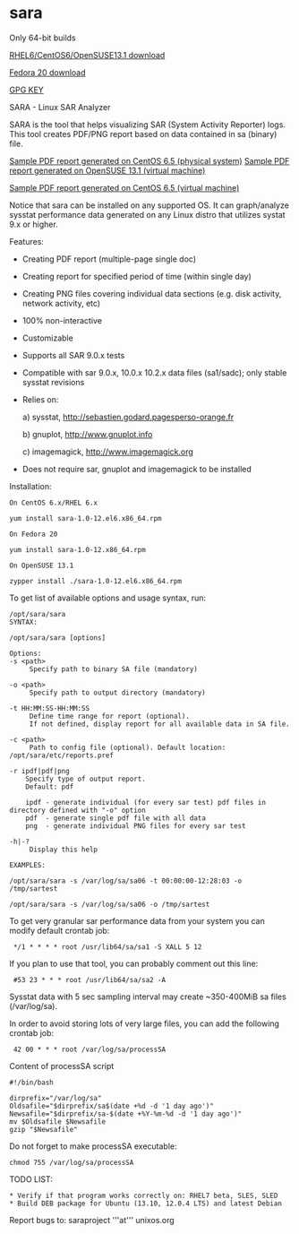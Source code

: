 sara
====

Only 64-bit builds

[RHEL6/CentOS6/OpenSUSE13.1 download](https://github.com/GregWojcieszczuk/sara/blob/master/sara-1.0-12.el6.x86_64.rpm?raw=true)

[Fedora 20 download](https://github.com/GregWojcieszczuk/sara/blob/master/sara-1.0-12.x86_64.rpm?raw=true)


[GPG KEY](https://github.com/GregWojcieszczuk/sara/raw/master/GREGW-GPG-KEY)

SARA - Linux SAR Analyzer

SARA is the tool that helps visualizing SAR (System Activity Reporter) logs.
This tool creates PDF/PNG report based on data contained in sa (binary) file.

[Sample PDF report generated on CentOS 6.5 (physical system)](https://github.com/GregWojcieszczuk/sara/raw/master/sample-reports/srv3.unixos.org-sa26-REPORT.pdf)
[Sample PDF report generated on OpenSUSE 13.1 (virtual machine)](https://github.com/GregWojcieszczuk/sara/raw/master/sample-reports/linux-y2xn-sa05-REPORT.pdf)

[Sample PDF report generated on CentOS 6.5 (virtual machine)](https://github.com/GregWojcieszczuk/sara/raw/master/sample-reports/linux-y2xn-sa05-REPORT.pdf)

Notice that sara can be installed on any supported OS. 
It can graph/analyze sysstat performance data generated on any Linux distro that utilizes systat 9.x or higher.

Features:
  * Creating PDF report (multiple-page single doc)
  * Creating report for specified period of time (within single day)
  * Creating PNG files covering individual data sections (e.g. disk activity, network activity, etc)
  * 100% non-interactive
  * Customizable
  * Supports all SAR 9.0.x tests
  * Compatible with sar 9.0.x, 10.0.x 10.2.x data files (sa1/sadc); only stable sysstat revisions
  * Relies on:

     a) sysstat, http://sebastien.godard.pagesperso-orange.fr

     b) gnuplot, http://www.gnuplot.info

     c) imagemagick, http://www.imagemagick.org
     

  * Does not require sar, gnuplot and imagemagick to be installed


Installation:

    On CentOS 6.x/RHEL 6.x

    yum install sara-1.0-12.el6.x86_64.rpm

    On Fedora 20

    yum install sara-1.0-12.x86_64.rpm

    On OpenSUSE 13.1

    zypper install ./sara-1.0-12.el6.x86_64.rpm

To get list of available options and usage syntax, run:

    /opt/sara/sara
    SYNTAX:

    /opt/sara/sara [options]

    Options:
    -s <path>
         Specify path to binary SA file (mandatory)

    -o <path>
         Specify path to output directory (mandatory)

    -t HH:MM:SS-HH:MM:SS
         Define time range for report (optional). 
         If not defined, display report for all available data in SA file.
   
    -c <path>
         Path to config file (optional). Default location: /opt/sara/etc/reports.pref

    -r ipdf|pdf|png
        Specify type of output report.
        Default: pdf

        ipdf - generate individual (for every sar test) pdf files in directory defined with "-o" option
        pdf  - generate single pdf file with all data
        png  - generate individual PNG files for every sar test

    -h|-?
         Display this help

    EXAMPLES:
    
    /opt/sara/sara -s /var/log/sa/sa06 -t 00:00:00-12:28:03 -o /tmp/sartest

    /opt/sara/sara -s /var/log/sa/sa06 -o /tmp/sartest



To get very granular sar performance data from your system you can modify default crontab job:

     */1 * * * * root /usr/lib64/sa/sa1 -S XALL 5 12

If you plan to use that tool, you can probably comment out this line:

     #53 23 * * * root /usr/lib64/sa/sa2 -A

Sysstat data with 5 sec sampling interval may create ~350-400MiB sa files (/var/log/sa).

In order to avoid storing lots of very large files, you can add the following crontab job:

     42 00 * * * root /var/log/sa/processSA

Content of processSA script

    #!/bin/bash

    dirprefix="/var/log/sa"
    Oldsafile="$dirprefix/sa$(date +%d -d '1 day ago')"
    Newsafile="$dirprefix/sa-$(date +%Y-%m-%d -d '1 day ago')"
    mv $Oldsafile $Newsafile
    gzip "$Newsafile"



Do not forget to make processSA executable:

    chmod 755 /var/log/sa/processSA


TODO LIST:

    * Verify if that program works correctly on: RHEL7 beta, SLES, SLED
    * Build DEB package for Ubuntu (13.10, 12.0.4 LTS) and latest Debian

Report bugs to: saraproject '''at''' unixos.org
